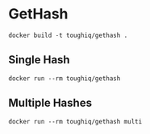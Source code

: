 # GetHash

```docker build -t toughiq/gethash . ```

## Single Hash
```docker run --rm toughiq/gethash```

## Multiple Hashes
```docker run --rm toughiq/gethash multi```
